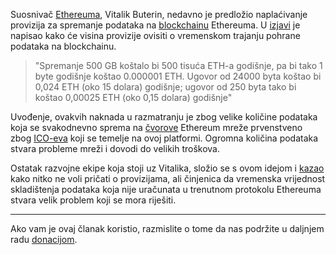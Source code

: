 Suosnivač [Ethereuma][eth], Vitalik Buterin, nedavno je predložio naplaćivanje provizija za spremanje podataka na [blockchainu][bc] Ethereuma. U [izjavi][link] je napisao kako će visina provizije ovisiti o vremenskom trajanju pohrane podataka na blockchainu.

> "Spremanje 500 GB koštalo bi 500 tisuća ETH-a godišnje, pa bi tako 1 byte godišnje koštao 0.000001 ETH. Ugovor od 24000 byta koštao bi 0,024 ETH (oko 15 dolara) godišnje; ugovor od 250 byta tako bi koštao 0,00025 ETH (oko 0,15 dolara)  godišnje"

Uvođenje, ovakvih naknada u razmatranju je zbog velike količine podataka koja se svakodnevno sprema na [čvorove][node] Ethereum mreže prvenstveno zbog [ICO-eva][ico] koji se temelje na ovoj platformi. Ogromna količina podataka stvara probleme mreži i dovodi do velikih troškova. 

Ostatak razvojne ekipe koja stoji uz Vitalika, složio se s ovom idejom i [kazao][link] kako nitko ne voli pričati o provizijama, ali činjenica da vremenska vrijednost skladištenja podataka koja nije uračunata u trenutnom protokolu Ethereuma stvara velik problem koji se mora riješiti. 

---

Ako vam je ovaj članak koristio, razmislite o tome da nas podržite u daljnjem radu [donacijom][donate].

[donate]: https://bitfalls.com/hr/donate
[eth]: https://bitfalls.com/hr/2017/08/20/blockchain-explained-blockchain-works/
[bc]: https://bitfalls.com/hr/2017/08/20/blockchain-explained-blockchain-works/
[ico]: https://bitfalls.com/hr/glossary/#ico
[link]: https://ethresear.ch/t/a-simple-and-principled-way-to-compute-rent-fees/1455
[node]: https://bitfalls.com/hr/2017/11/26/whats-bitcoin-node-mining-vs-validation/
